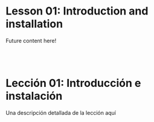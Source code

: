 # Lesson 01: Introduction and installation
Future content here!

<br>
<br>

# Lección 01: Introducción e instalación
Una descripción detallada de la lección aquí